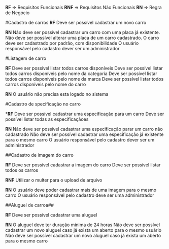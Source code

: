 **RF** => Requisitos Funcionais
**RNF** => Requisitos Não Funcionais
**RN** => Regra de Negócio


#Cadastro de carros
  **RF**
    Deve ser possível cadastrar um novo carro
   
  **RN**
    Não deve ser possível cadastrar um carro com uma placa já existente.
    Não deve ser possível alterar uma placa de um carro cadastrado.
    O carro deve ser cadastrado por padrão, com disponibilidade
    O usuário responsável pelo cadastro dever ser um administrador

#Listagem de carro
   
  **RF**
    Deve ser possível listar todos carros disponíveis
    Deve ser possível listar todos carros disponíveis pelo nome da categoria
    Deve ser possível listar todos carros disponíveis pelo nome da marca
    Deve ser possível listar todos carros disponíveis pelo nome do carro

  **RN**
    O usuário não precisa esta logado no sistema

  #Cadastro de specificação no carro

  ***RF**
    Deve ser possível cadastrar uma especificação para um carro
    Deve ser possível listar todas as especificaçãoes
  
  **RN**
    Não deve ser possível cadastrar uma especificação parar um carro não cadastrado
    Não deve ser possível cadastrar uma especificação já existente para o mesmo carro
    O usuário responsável pelo cadastro dever ser um administrador

##Cadastro de imagem do carro

  **RF**
    Deve ser possível cadastrar a imagem do carro
    Deve ser possível listar todos os carros

  **RNF**
    Utilizar o multer para o upload de arquivo

  **RN**
    O usuário deve poder cadastrar mais de uma imagem  para o mesmo carro
    O usuário responsável pelo cadastro deve ser uma administrador


##Aluguel de carroa##

  **RF**
    Deve ser possível cadastrar uma aluguel
  
  **RN**
    O aluguel deve ter duração minima de 24 horas
    Não deve ser possível cadastrar um novo aluguel caso já exista um aberto para o mesmo usuário
    Não deve ser possível cadastrar um novo aluguel caso já exista um aberto para o mesmo carro
